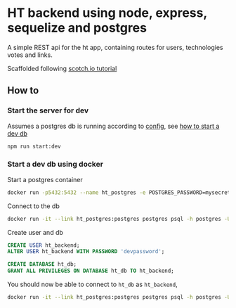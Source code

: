 # HT backend using node, express, sequelize and postgres
A simple REST api for the ht app, containing routes for users, technologies
votes and links.

Scaffolded following [scotch.io tutorial](https://scotch.io/tutorials/getting-started-with-node-express-and-postgres-using-sequelize)

## How to
### Start the server for dev
Assumes a postgres db is running according to [config](./server/config/config.json), see [how to start a dev db](#Start-a-dev-db-using-docker)
```bash
npm run start:dev
```

### Start a dev db using docker
Start a postgres container
```bash
docker run -p5432:5432 --name ht_postgres -e POSTGRES_PASSWORD=mysecretpassword -d postgres
```

Connect to the db
```bash
docker run -it --link ht_postgres:postgres postgres psql -h postgres -U postgres
```

Create user and db
```sql
CREATE USER ht_backend;
ALTER USER ht_backend WITH PASSWORD 'devpassword';

CREATE DATABASE ht_db;
GRANT ALL PRIVILEGES ON DATABASE ht_db TO ht_backend;
```

You should now be able to connect to `ht_db` as `ht_backend`,
```bash
docker run -it --link ht_postgres:postgres postgres psql -h postgres -U ht_backend -d ht_db
```
